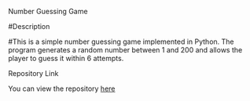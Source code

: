 Number Guessing Game

#Description

#This is a simple number guessing game implemented in Python. The program generates a random number between 1 and 200 and allows the player to guess it within 6 attempts.

Repository Link

You can view the repository [here](https://github.com/Aryabindu/Basic-level--Task2/blob/main/number%20guess%20.py)

